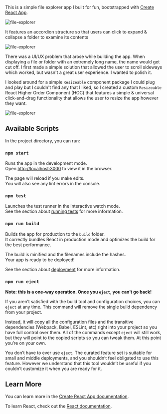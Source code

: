 This is a simple file explorer app I built for fun, bootstrapped with [Create React App](https://github.com/facebook/create-react-app).

![file-explorer](https://res.cloudinary.com/ddgtwtbre/image/upload/v1541993056/Screen_Shot_2018-11-11_at_7.22.25_PM_ct9ady.png)

It features an accordion structure so that users can click to expand & collapse a folder to examine its contents

![file-explorer](https://res.cloudinary.com/ddgtwtbre/image/upload/v1541993058/Screen_Shot_2018-11-11_at_7.22.52_PM_wtzihc.png)


There was a UI/UX problem that arose while building the app. When displaying a file or folder with an extremely long name, the name would get cut off. I first made a simple solution that allowed the user to scroll sideways which worked, but wasn't a great user experience. I wanted to polish it.

I looked around for a simple `Resizeable` component package I could plug and play but I couldn't find any that I liked, so I created a custom `Resizeable` React Higher Order Component (HOC) that features a simple & universal click-and-drag functionality that allows the user to resize the app however they want.

![file-explorer](https://res.cloudinary.com/ddgtwtbre/image/upload/v1541993057/Screen_Shot_2018-11-11_at_7.23.02_PM_uvcc4m.png)


## Available Scripts

In the project directory, you can run:

### `npm start`

Runs the app in the development mode.<br>
Open [http://localhost:3000](http://localhost:3000) to view it in the browser.

The page will reload if you make edits.<br>
You will also see any lint errors in the console.

### `npm test`

Launches the test runner in the interactive watch mode.<br>
See the section about [running tests](https://facebook.github.io/create-react-app/docs/running-tests) for more information.

### `npm run build`

Builds the app for production to the `build` folder.<br>
It correctly bundles React in production mode and optimizes the build for the best performance.

The build is minified and the filenames include the hashes.<br>
Your app is ready to be deployed!

See the section about [deployment](https://facebook.github.io/create-react-app/docs/deployment) for more information.

### `npm run eject`

**Note: this is a one-way operation. Once you `eject`, you can’t go back!**

If you aren’t satisfied with the build tool and configuration choices, you can `eject` at any time. This command will remove the single build dependency from your project.

Instead, it will copy all the configuration files and the transitive dependencies (Webpack, Babel, ESLint, etc) right into your project so you have full control over them. All of the commands except `eject` will still work, but they will point to the copied scripts so you can tweak them. At this point you’re on your own.

You don’t have to ever use `eject`. The curated feature set is suitable for small and middle deployments, and you shouldn’t feel obligated to use this feature. However we understand that this tool wouldn’t be useful if you couldn’t customize it when you are ready for it.

## Learn More

You can learn more in the [Create React App documentation](https://facebook.github.io/create-react-app/docs/getting-started).

To learn React, check out the [React documentation](https://reactjs.org/).

